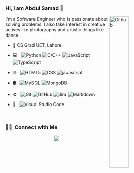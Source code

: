 ### Hi, I am Abdul Samad 👋

<img width="35%" align="right" alt="Github" src="https://media.giphy.com/media/7Jgt9Boex0vIjmfcX6/giphy.gif" />

I'm a Software Engineer who is passionate about solving problems. I also take interest in creative actives like photography and artistic things like dance.

- 🔭 CS Grad UET, Lahore.


- 💻 &nbsp;
  ![Python](https://img.shields.io/badge/-Python-333333?style=flat&logo=python)
  ![C/C++](https://img.shields.io/badge/-C++-333333?style=flat&logo=C%2B%2B&logoColor=00599C)
  ![JavaScript](https://img.shields.io/badge/-JavaScript-333333?style=flat&logo=javascript)
  ![TypeScript](https://img.shields.io/badge/-JavaScript-333333?style=flat&logo=typescript)
- 🌐 &nbsp;
  ![HTML5](https://img.shields.io/badge/-HTML5-333333?style=flat&logo=HTML5)
  ![CSS](https://img.shields.io/badge/-CSS-333333?style=flat&logo=CSS3&logoColor=1572B6)
  ![javascript](https://img.shields.io/badge/-JavaScript-333333?style=flat&logo=javascript)
- 🛢 &nbsp;
  ![MySQL](https://img.shields.io/badge/-MySQL-333333?style=flat&logo=mysql)
  ![MongoDB](https://img.shields.io/badge/-MySQL-333333?style=flat&logo=mongodb)
 
- ⚙️ &nbsp;
  ![Git](https://img.shields.io/badge/-Git-333333?style=flat&logo=git)
  ![GitHub](https://img.shields.io/badge/-GitHub-333333?style=flat&logo=github)
  ![Jira](https://img.shields.io/badge/-Jira-333333?style=flat&logo=jira)
  ![Markdown](https://img.shields.io/badge/-Markdown-333333?style=flat&logo=markdown)
- 🔧 &nbsp;
  ![Visual Studio Code](https://img.shields.io/badge/-Visual%20Studio%20Code-333333?style=flat&logo=visual-studio-code&logoColor=007ACC)
 <br>
<h3> 🤝🏻 &nbsp;Connect with Me </h3>

<p align="center">
<a href="https://www.linkedin.com/in/abdul0samad1/">
<img src="https://img.shields.io/badge/LinkedIn-blue?style=flat&logo=linkedin&labelColor=blue">
</a>
</p>
